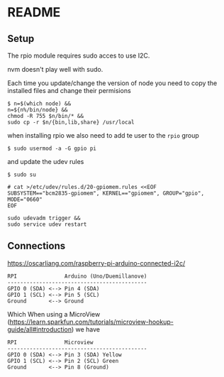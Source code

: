 # README

## Setup

The rpio module requires sudo acces to use I2C. 

nvm doesn't play well with sudo.

Each time you update/change the version of node you need to copy the installed files and change their permisions 

```
$ n=$(which node) && 
n=${n%/bin/node} && 
chmod -R 755 $n/bin/* && 
sudo cp -r $n/{bin,lib,share} /usr/local
```

when installing rpio we also need to add te user to the `rpio` group

```
$ sudo usermod -a -G gpio pi
```

and update the udev rules

```
$ sudo su
```

```
# cat >/etc/udev/rules.d/20-gpiomem.rules <<EOF
SUBSYSTEM=="bcm2835-gpiomem", KERNEL=="gpiomem", GROUP="gpio", MODE="0660"
EOF
```

```
sudo udevadm trigger &&
sudo service udev restart
```

## Connections

https://oscarliang.com/raspberry-pi-arduino-connected-i2c/
```
RPI               Arduino (Uno/Duemillanove)
--------------------------------------------
GPIO 0 (SDA) <--> Pin 4 (SDA)
GPIO 1 (SCL) <--> Pin 5 (SCL)
Ground       <--> Ground
```

Which When using a MicroView (https://learn.sparkfun.com/tutorials/microview-hookup-guide/all#introduction) we have 

```
RPI               Microview 
--------------------------------------------
GPIO 0 (SDA) <--> Pin 3 (SDA) Yellow
GPIO 1 (SCL) <--> Pin 2 (SCL) Green
Ground       <--> Pin 8 (Ground)
```
